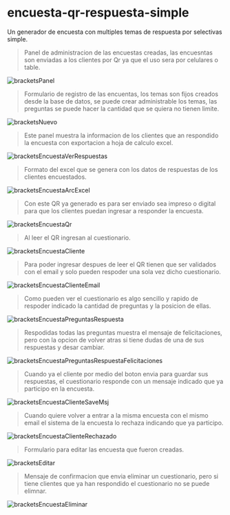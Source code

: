 # encuesta-qr-respuesta-simple
Un generador de encuesta con multiples temas de respuesta por selectivas simple.

>Panel de administracion de las encuestas creadas, las encuesntas son enviadas a los clientes por Qr ya que el uso sera por celulares o table.

![bracketsPanel](https://user-images.githubusercontent.com/36554510/233808180-498db569-0fb2-4f05-920e-771f360d6c42.jpg)



>Formulario de registro de las encuentas, los temas son fijos creados desde la base de datos, se puede crear administrable los temas, las preguntas se puede hacer la cantidad que se quiera no tienen limite.

![bracketsNuevo](https://user-images.githubusercontent.com/36554510/233808349-5e113800-7bc3-4d03-96e5-f63e1646adf1.jpg)



>Este panel muestra la informacion de los clientes que an respondido la encuesta con exportacion a hoja de calculo excel.

![bracketsEncuestaVerRespuestas](https://user-images.githubusercontent.com/36554510/233808366-c0292e58-637b-4913-a6fb-73a76d3ae96e.jpg)



>Formato del excel que se genera con los datos de respuestas de los clientes encuestados.

![bracketsEncuestaArcExcel](https://user-images.githubusercontent.com/36554510/233808386-b9378925-31ff-4c93-83f9-b11d1ca9c933.jpg)



>Con este QR ya generado es para ser enviado sea impreso o digital para que los clientes puedan ingresar a responder la encuesta.

![bracketsEncuestaQr](https://user-images.githubusercontent.com/36554510/233808413-16b4a5a4-7021-45af-88c7-b09b76ec8d99.jpg)



>Al leer el QR ingresan al cuestionario.

![bracketsEncuestaCliente](https://user-images.githubusercontent.com/36554510/233808422-1536aabb-bbf8-4ae2-b1bd-7ba7a90bb9c0.jpg)



>Para poder ingresar despues de leer el QR tienen que ser validados con el email y solo pueden respoder una sola vez dicho cuestionario.

![bracketsEncuestaClienteEmail](https://user-images.githubusercontent.com/36554510/233808424-e9a3da3c-37cf-43c8-b52b-e69d4abd9c5e.jpg)



>Como pueden ver el cuestionario es algo sencillo y rapido de respoder indicado la cantidad de preguntas y la posicion de ellas.

![bracketsEncuestaPreguntasRespuesta](https://user-images.githubusercontent.com/36554510/233808427-9187047f-80d3-4750-a4c1-1dca45d07dce.jpg)



>Respodidas todas las preguntas muestra el mensaje de felicitaciones, pero con la opcion de volver atras si tiene dudas de una de sus respuestas y desar cambiar.

![bracketsEncuestaPreguntasRespuestaFelicitaciones](https://user-images.githubusercontent.com/36554510/233808657-9a03ee2f-028e-4fc5-943b-1262adf9d6a2.jpg)



>Cuando ya el cliente por medio del boton envia para guardar sus respuestas, el cuestionario responde con un mensaje indicado que ya participo en la encuesta.

![bracketsEncuestaClienteSaveMsj](https://user-images.githubusercontent.com/36554510/233808679-93a863ac-6ffa-4648-8889-94105c88a4e4.jpg)



>Cuando quiere volver a entrar a la misma encuesta con el mismo email el sistema de la encuesta lo rechaza indicando que ya participo.

![bracketsEncuestaClienteRechazado](https://user-images.githubusercontent.com/36554510/233808686-51e9732d-9334-4a4b-8a4f-e33a38f5cb2f.jpg)



>Formulario para editar las encuesta que fueron creadas.

![bracketsEditar](https://user-images.githubusercontent.com/36554510/233808741-67d30102-0595-4417-b263-fe862fe56b20.jpg)



>Mensaje de confirmacion que envia eliminar un cuestionario, pero si tiene clientes que ya han respondido el cuestionario no se puede elimnar.

![bracketsEncuestaEliminar](https://user-images.githubusercontent.com/36554510/233808744-24520318-9415-4fa9-907a-52f56101de1a.jpg)
